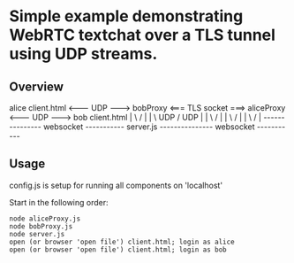 # Simple example demonstrating WebRTC textchat over a TLS tunnel using UDP streams.

## Overview

alice client.html <--- UDP ---> bobProxy <=== TLS socket ===> aliceProxy <--- UDP ---> bob client.html
        |                               \                    /                              |
        |                                \ UDP              / UDP                           |
        |                                 \                /                                |
        |                                  \              /                                 |
        |                                   \            /                                  |
        --------------- websocket ----------- server.js --------------- websocket -----------

## Usage

config.js is setup for running all components on 'localhost'

Start in the following order:

```
node aliceProxy.js
node bobProxy.js
node server.js
open (or browser 'open file') client.html; login as alice
open (or browser 'open file') client.html; login as bob
